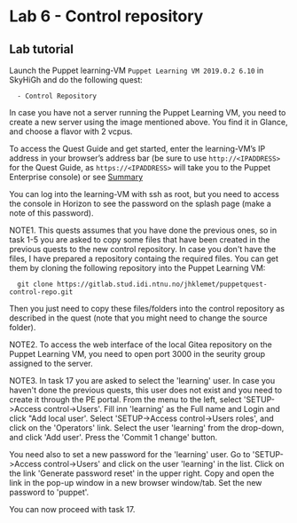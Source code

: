 # Lab 6 - Control repository 

## Lab tutorial

Launch the Puppet learning-VM `Puppet Learning VM 2019.0.2 6.10` in
SkyHiGh and do the following quest:

      - Control Repository


In case you have not a server running the Puppet Learning VM, you 
need to create a new server using the image mentioned above. 
You find it in Glance, and choose a flavor with 2 vcpus.
    
To access the Quest Guide and get started, enter the learning-VM’s
IP address in your browser’s address bar (be sure to use
`http://<IPADDRESS>` for the Quest Guide, as `https://<IPADDRESS>`
will take you to the Puppet Enterprise console) or see
[Summary](https://github.com/puppetlabs/puppet-quest-guide/blob/master/summary.md)
    
You can log into the learning-VM with ssh as root, but you need to
access the console in Horizon to see the password on the splash page
(make a note of this password).


NOTE1. This quests assumes that you have done the previous ones, so in task 1-5 you 
are asked to copy some files that have been created in the previous quests to the 
new control repository. In case you don't have the files, I have prepared a repository 
containg the required files. You can get them by cloning the following repository into the Puppet
Learning VM:

      git clone https://gitlab.stud.idi.ntnu.no/jhklemet/puppetquest-control-repo.git

Then you just need to copy these files/folders into the control repository as described in the quest 
(note that you might need to change the source folder).

NOTE2. To access the web interface of the local Gitea repository on the Puppet Learning VM, you need to 
open port 3000 in the seurity group assigned to the server.

NOTE3. In task 17 you are asked to select the 'learning' user. In case you haven't done the previous 
quests, this user does not exist and you need to create it through the PE portal. From the menu to the left,
select 'SETUP->Access control->Users'. Fill inn 'learning' as the Full name and Login and click "Add local user'. 
Select 'SETUP->Access control->Users roles', and click on the 'Operators' link. Select the user 'learning' 
from the drop-down, and click 'Add user'. Press the 'Commit 1 change' button. 

You need also to set a new password for the 'learning' user. Go to 'SETUP->Access control->Users' and click 
on the user 'learning' in the list. Click on the link 'Generate password reset' in the upper right. Copy and open
the link in the pop-up window in a new browser window/tab. Set the new password to 'puppet'.

You can now proceed with task 17.



